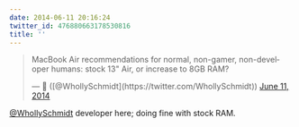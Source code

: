 ```yaml
---
date: 2014-06-11 20:16:24
twitter_id: 476880663178530816
title: ''
---
```


<blockquote class="twitter-tweet"><p lang="en" dir="ltr">MacBook Air recommendations for normal, non-gamer, non-developer humans: stock 13&quot; Air, or increase to 8GB RAM?</p>&mdash; 🤧 ([@WhollySchmidt](https://twitter.com/WhollySchmidt)) <a href="https://twitter.com/WhollySchmidt/status/476833580841435137?ref_src=twsrc%5Etfw">June 11, 2014</a></blockquote>
<script async src="https://platform.twitter.com/widgets.js" charset="utf-8"></script>

[@WhollySchmidt](https://twitter.com/WhollySchmidt) developer here; doing fine with stock RAM.
